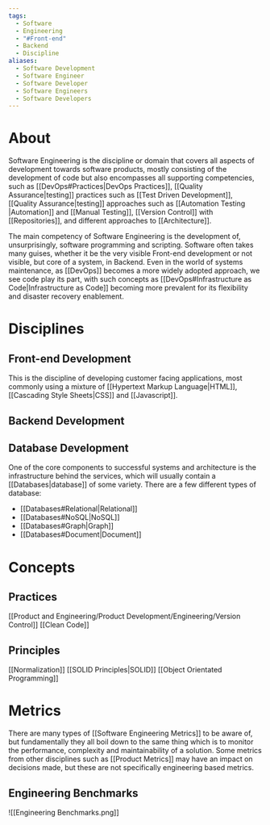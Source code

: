 ```yaml
---
tags:
  - Software
  - Engineering
  - "#Front-end"
  - Backend
  - Discipline
aliases:
  - Software Development
  - Software Engineer
  - Software Developer
  - Software Engineers
  - Software Developers
---
```

# About
Software Engineering is the discipline or domain that covers all aspects of development towards software products, mostly consisting of the development of code but also encompasses all supporting competencies, such as [[DevOps#Practices|DevOps Practices]], [[Quality Assurance|testing]] practices such as [[Test Driven Development]], [[Quality Assurance|testing]] approaches such as [[Automation Testing |Automation]] and [[Manual Testing]], [[Version Control]] with [[Repositories]], and different approaches to [[Architecture]].

The main competency of Software Engineering is the development of, unsurprisingly, software programming and scripting. Software often takes many guises, whether it be the very visible Front-end development or not visible, but core of a system, in Backend. Even in the world of systems maintenance, as [[DevOps]] becomes a more widely adopted approach, we see code play its part, with such concepts as [[DevOps#Infrastructure as Code|Infrastructure as Code]] becoming more prevalent for its flexibility and disaster recovery enablement.
# Disciplines
## Front-end Development
This is the discipline of developing customer facing applications, most commonly using a mixture of [[Hypertext Markup Language|HTML]], [[Cascading Style Sheets|CSS]] and [[Javascript]].
## Backend Development
## Database Development
One of the core components to successful systems and architecture is the infrastructure behind the services, which will usually contain a [[Databases|database]] of some variety. There are a few different types of database:
- [[Databases#Relational|Relational]]
- [[Databases#NoSQL|NoSQL]]
- [[Databases#Graph|Graph]]
- [[Databases#Document|Document]]
# Concepts
## Practices 
[[Product and Engineering/Product Development/Engineering/Version Control]]
[[Clean Code]]
## Principles
[[Normalization]]
[[SOLID Principles|SOLID]]
[[Object Orientated Programming]]
# Metrics
There are many types of [[Software Engineering Metrics]] to be aware of, but fundamentally they all boil down to the same thing which is to monitor the performance, complexity and maintainability of a solution. Some metrics from other disciplines such as [[Product Metrics]] may have an impact on decisions made, but these are not specifically engineering based metrics.
## Engineering Benchmarks
![[Engineering Benchmarks.png]]